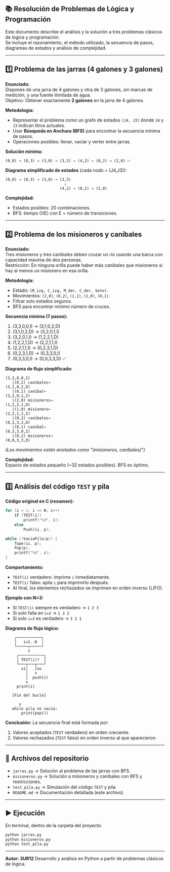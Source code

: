 ## 📚 Resolución de Problemas de Lógica y Programación

Este documento describe el análisis y la solución a tres problemas clásicos de lógica y programación.  
Se incluye el razonamiento, el método utilizado, la secuencia de pasos, diagramas de estados y análisis de complejidad.

---

## 1️⃣ Problema de las jarras (4 galones y 3 galones)

**Enunciado:**  
Dispones de una jarra de 4 galones y otra de 3 galones, sin marcas de medición, y una fuente ilimitada de agua.  
Objetivo: Obtener exactamente **2 galones** en la jarra de 4 galones.

**Metodología:**  
- Representar el problema como un grafo de estados `(J4, J3)` donde `J4` y `J3` indican litros actuales.
- Usar **Búsqueda en Anchura (BFS)** para encontrar la secuencia mínima de pasos.
- Operaciones posibles: llenar, vaciar y verter entre jarras.

**Solución mínima:**
```
(0,0) → (0,3) → (3,0) → (3,3) → (4,2) → (0,2) → (2,0) ✅
```

**Diagrama simplificado de estados** (cada nodo = (J4,J3)):

```
(0,0) → (0,3) → (3,0) → (3,3) 
                          ↓
                        (4,2) → (0,2) → (2,0)
```

**Complejidad:**  
- Estados posibles: 20 combinaciones.
- BFS: tiempo O(E) con E = número de transiciones.

---

## 2️⃣ Problema de los misioneros y caníbales

**Enunciado:**  
Tres misioneros y tres caníbales deben cruzar un río usando una barca con capacidad máxima de dos personas.  
Restricción: En ninguna orilla puede haber más caníbales que misioneros si hay al menos un misionero en esa orilla.

**Metodología:**  
- Estado: `(M_izq, C_izq, M_der, C_der, bote)`.
- Movimientos: `(2,0)`, `(0,2)`, `(1,1)`, `(1,0)`, `(0,1)`.
- Filtrar solo estados seguros.
- BFS para encontrar mínimo número de cruces.

**Secuencia mínima (7 pasos):**
1. (3,3,0,0,I) → (3,1,0,2,D)
2. (3,1,0,2,D) → (3,2,0,1,I)
3. (3,2,0,1,I) → (1,2,2,1,D)
4. (1,2,2,1,D) → (2,2,1,1,I)
5. (2,2,1,1,I) → (0,2,3,1,D)
6. (0,2,3,1,D) → (0,3,3,0,I)
7. (0,3,3,0,I) → (0,0,3,3,D) ✅

**Diagrama de flujo simplificado:**
```
(3,3,0,0,I)
   |(0,2) caníbales→
(3,1,0,2,D)
   |(0,1) caníbal←
(3,2,0,1,I)
   |(2,0) misioneros→
(1,2,2,1,D)
   |(1,0) misionero←
(2,2,1,1,I)
   |(0,2) caníbales→
(0,2,3,1,D)
   |(0,1) caníbal←
(0,3,3,0,I)
   |(0,2) misioneros→
(0,0,3,3,D)
```
*(Los movimientos están anotados como "(misioneros, caníbales)")*

**Complejidad:**  
Espacio de estados pequeño (~32 estados posibles). BFS es óptimo.

---

## 3️⃣ Análisis del código `TEST` y pila

**Código original en C (resumen):**
```c
for (i = 1; i <= N; i++)
    if (TEST(i))
        printf("%d", i);
    else
        Push(&i, p);

while (!VaciaPila(p)) {
    Tope(&i, p);
    Pop(p);
    printf("%d", i);
}
```

**Comportamiento:**
- `TEST(i)` verdadero: imprime `i` inmediatamente.
- `TEST(i)` falso: apila `i` para imprimirlo después.
- Al final, los elementos rechazados se imprimen en orden inverso (LIFO).

**Ejemplo con N=3:**
- Si `TEST(i)` siempre es verdadero → `1 2 3`  
- Si solo falla en `i=2` → `1 3 2`  
- Si solo `i=3` es verdadero → `3 2 1`

**Diagrama de flujo lógico:**
```
    ┌───────────┐
    │   i=1..N  │
    └─────┬─────┘
          v
     ┌───────────┐
     │ TEST(i)?  │
     └───┬───┬───┘
       sí│   │no
         │   v
         │  push(i)
         v
     print(i)

   [Fin del bucle]

      v
   while pila no vacía:
       print(pop())
```

**Conclusión:** La secuencia final está formada por:
1. Valores aceptados (`TEST` verdadero) en orden creciente.
2. Valores rechazados (`TEST` falso) en orden inverso al que aparecieron.

---

## 📂 Archivos del repositorio

- `jarras.py` → Solución al problema de las jarras con BFS.
- `misioneros.py` → Solución a misioneros y caníbales con BFS y restricciones.
- `test_pila.py` → Simulación del código `TEST` y pila.
- `README.md` → Documentación detallada (este archivo).

---

## ▶️ Ejecución

En terminal, dentro de la carpeta del proyecto:
```bash
python jarras.py
python misioneros.py
python test_pila.py
```

---

**Autor: 3UR12** Desarrollo y análisis en Python a partir de problemas clásicos de lógica.



